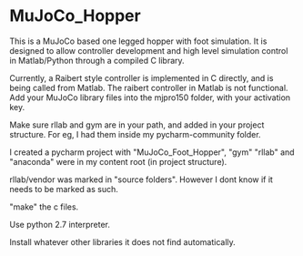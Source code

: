 # MuJoCo_Hopper
This is a MuJoCo based one legged hopper with foot simulation. It is designed to allow controller development and high level simulation control in Matlab/Python through a compiled C library.  

Currently, a Raibert style controller is implemented in C directly, and is being called from Matlab. The raibert controller in Matlab is not functional.
Add your MuJoCo library files into the mjpro150 folder, with your activation key.



Make sure rllab and gym are in your path, and added in your project structure.
For eg, I had them inside my pycharm-community folder.

I created a pycharm project with "MuJoCo_Foot_Hopper", "gym" "rllab" and "anaconda" were in my content root (in project structure).

rllab/vendor was marked in "source folders". However I dont know if it needs to be marked as such.

"make" the c files.

Use python 2.7 interpreter.

Install whatever other libraries it does not find automatically.
